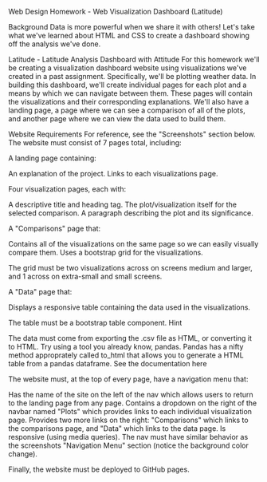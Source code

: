 Web Design Homework - Web Visualization Dashboard (Latitude)

Background Data is more powerful when we share it with others! Let's take what we've learned about HTML and CSS to create a dashboard showing off the analysis we've done.

Latitude - Latitude Analysis Dashboard with Attitude For this homework we'll be creating a visualization dashboard website using visualizations we've created in a past assignment. Specifically, we'll be plotting weather data. In building this dashboard, we'll create individual pages for each plot and a means by which we can navigate between them. These pages will contain the visualizations and their corresponding explanations. We'll also have a landing page, a page where we can see a comparison of all of the plots, and another page where we can view the data used to build them.

Website Requirements For reference, see the "Screenshots" section below. The website must consist of 7 pages total, including:

A landing page containing:

An explanation of the project. Links to each visualizations page.

Four visualization pages, each with:

A descriptive title and heading tag. The plot/visualization itself for the selected comparison. A paragraph describing the plot and its significance.

A "Comparisons" page that:

Contains all of the visualizations on the same page so we can easily visually compare them. Uses a bootstrap grid for the visualizations.

The grid must be two visualizations across on screens medium and larger, and 1 across on extra-small and small screens.

A "Data" page that:

Displays a responsive table containing the data used in the visualizations.

The table must be a bootstrap table component. Hint

The data must come from exporting the .csv file as HTML, or converting it to HTML. Try using a tool you already know, pandas. Pandas has a nifty method approprately called to_html that allows you to generate a HTML table from a pandas dataframe. See the documentation here

The website must, at the top of every page, have a navigation menu that:

Has the name of the site on the left of the nav which allows users to return to the landing page from any page. Contains a dropdown on the right of the navbar named "Plots" which provides links to each individual visualization page. Provides two more links on the right: "Comparisons" which links to the comparisons page, and "Data" which links to the data page. Is responsive (using media queries). The nav must have similar behavior as the screenshots "Navigation Menu" section (notice the background color change).

Finally, the website must be deployed to GitHub pages.